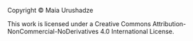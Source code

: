 Copyright © Maia Urushadze

This work is licensed under a Creative Commons Attribution-NonCommercial-NoDerivatives 4.0 International License.
